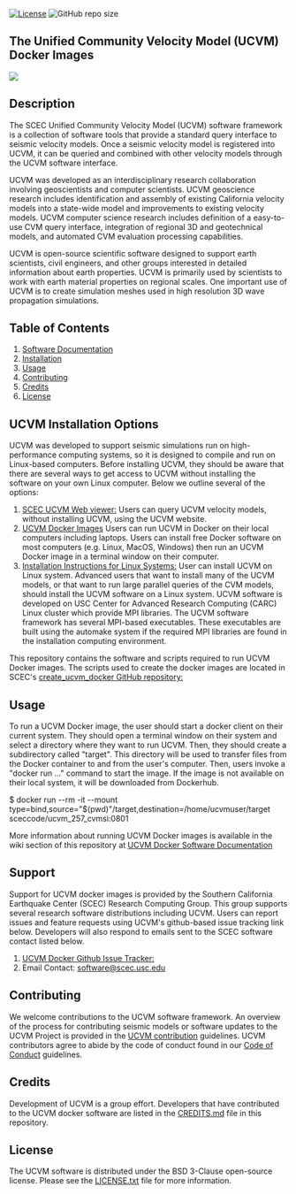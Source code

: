 [![License](https://img.shields.io/badge/License-BSD_3--Clause-blue.svg)](https://opensource.org/licenses/BSD-3-Clause)
![GitHub repo size](https://img.shields.io/github/repo-size/sceccode/ucvm_docker)

## The Unified Community Velocity Model (UCVM) Docker Images

<a href="http://www.scec.org/research"><img src="https://github.com/sceccode/ucvm_docker/wiki/images/ucvm_docker_logo.png"></a>

## Description 
The SCEC Unified Community Velocity Model (UCVM) software framework is a collection of software tools that provide a standard query interface to seismic velocity models. Once a seismic velocity model is registered into UCVM, it can be queried and combined with other velocity models through the UCVM software interface.

UCVM was developed as an interdisciplinary research collaboration involving geoscientists and computer scientists. UCVM geoscience research includes identification and assembly of existing California velocity models into a state-wide model and improvements to existing velocity models. UCVM computer science research includes definition of a easy-to-use CVM query interface, integration of regional 3D and geotechnical models, and automated CVM evaluation processing capabilities.

UCVM is open-source scientific software designed to support earth scientists, civil engineers, and other groups interested in detailed information about earth properties. UCVM is primarily used by scientists to work with earth material properties on regional scales. One important use of UCVM is to create simulation meshes used in high resolution 3D wave propagation simulations.

## Table of Contents
1. [Software Documentation](https://github.com/SCECcode/ucvm_docker/wiki)
2. [Installation](#installation)
3. [Usage](#usage)
4. [Contributing](#contributing)
5. [Credits](#credit)
6. [License](#license)

## UCVM Installation Options
UCVM was developed to support seismic simulations run on high-performance computing systems, so it is designed to compile and run on Linux-based computers. Before installing UCVM, they should be aware that there are several ways to get access to UCVM without installing the software on your own Linux computer. Below we outline several of the options:
1. [SCEC UCVM Web viewer:](http://moho.scec.org/UCVM_web/web/viewer.php) Users can query UCVM velocity models, without installing UCVM, using the UCVM website. 
2. [UCVM Docker Images](https://github.com/sceccode/ucvm_docker/wiki) Users can run UCVM in Docker on their local computers including laptops. Users can install free Docker software on most computers (e.g. Linux, MacOS, Windows) then run an UCVM Docker image in a terminal window on their computer. 
3.  [Installation Instructions for Linux Systems:](https://github.com/sceccode/ucvm/wiki) User can install UCVM on Linux system. Advanced users that want to install many of the UCVM models, or that want to run large parallel queries of the CVM models, should install the UCVM software on a Linux system. UCVM software is developed on USC Center for Advanced Research Computing (CARC) Linux cluster which provide MPI libraries. The UCVM software framework has several MPI-based executables. These executables are built using the automake system if the required MPI libraries are found in the installation computing environment. 

This repository contains the software and scripts required to run UCVM Docker images. The scripts used to create the docker images are located in SCEC's [create_ucvm_docker GitHub repository:](https://github.com/SCECcode/create_ucvm_docker/wiki)

## Usage
To run a UCVM Docker image, the user should start a docker client on their current system. They should open a terminal window on their system and select a directory where they want to run UCVM. Then, they should create a subdirectory called "target". This directory will be used to transfer files from the Docker container to and from the user's computer. Then, users invoke a "docker run ..." command to start the image. If the image is not available on their local system, it will be downloaded from Dockerhub.

$ docker run --rm -it --mount type=bind,source="$(pwd)"/target,destination=/home/ucvmuser/target sceccode/ucvm_257_cvmsi:0801

More information about running UCVM Docker images is available in the wiki section of this repository at [UCVM Docker Software Documentation](https://github.com/SCECcode/ucvm_docker/wiki)

## Support
Support for UCVM docker images is provided by the Southern California Earthquake Center (SCEC) Research Computing Group. This group supports several research software distributions including UCVM. Users can report issues and feature requests using UCVM's github-based issue tracking link below. Developers will also respond to emails sent to the SCEC software contact listed below.
1. [UCVM Docker Github Issue Tracker:](https://github.com/SCECcode/ucvm_docker/issues)
2. Email Contact: software@scec.usc.edu

## Contributing
We welcome contributions to the UCVM software framework. An overview of the process for contributing seismic models or software updates to the UCVM Project is provided in the [UCVM contribution](CONTRIBUTING.md) guidelines. UCVM contributors agree to abide by the code of conduct found in our [Code of Conduct](CODE_OF_CONDUCT.md) guidelines.

## Credits
Development of UCVM is a group effort. Developers that have contributed to the UCVM docker software are listed in the [CREDITS.md](CREDITS.md) file in this repository.

## License
The UCVM software is distributed under the BSD 3-Clause open-source license. Please see the [LICENSE.txt](LICENSE.txt) file for more information.
